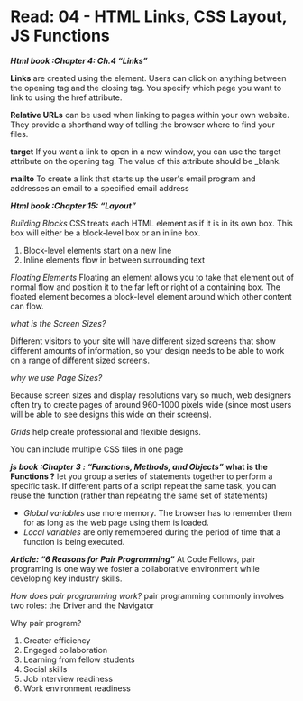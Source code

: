 # Read: 04 - HTML Links, CSS Layout, JS Functions

 _**Html book :Chapter 4: Ch.4 “Links”**_

 **Links** are created using the element. Users can click on anything between the opening tag and the closing tag. You specify which page you want to link to using the href attribute.

 **Relative URLs** can be used when linking to pages within your own website. They provide a shorthand way of telling the browser where to find your files.

 **target** If you want a link to open in a new window, you can use the target attribute on the opening tag. The value of this attribute should be _blank.

 **mailto**  To create a link that starts up the user's email program and addresses an email to a specified email address


 _**Html book :Chapter 15: “Layout”**_

 _Building Blocks_ CSS treats each HTML element as if it is in its own box. This box will either be a block-level box or an inline box.

 1. Block-level elements start on a new line
 2. Inline elements flow in between surrounding text

 _Floating Elements_ Floating an element allows you to take that element out of normal flow and position it to the far left or right of a containing box. The floated element becomes a block-level element around which other content can flow.

 _what is the Screen Sizes?_

 Different visitors to your site will have different sized screens that show different amounts of information, so your design needs to be able to work on a range of different sized screens.

 _why we use Page Sizes?_
 
 Because screen sizes and display resolutions vary so much, web designers often try to create pages of around 960-1000 pixels wide (since most users will be able to see designs this wide on their screens).

 _Grids_ help create professional and flexible designs. 
 
 You can include multiple CSS files in one page

 _**js book :Chapter 3 : “Functions, Methods, and Objects”**_
 **what is the Functions  ?**
 let you group a series of statements together to perform a specific task. If different parts of a script repeat the same task, you can reuse the function (rather than repeating the same set of statements)

  - _Global variables_ use more memory. The browser has to remember them for as long as the web page using them is loaded.
  - _Local variables_ are only remembered during the period of time that a function is being executed.


_**Article: “6 Reasons for Pair Programming”**_
 At Code Fellows, pair programing is one way we foster a collaborative environment while developing key industry skills.

 *How does pair programming work?*
 pair programming commonly involves two roles: the Driver and the Navigator

 Why pair program?
 1. Greater efficiency
 2. Engaged collaboration
 3. Learning from fellow students
 4. Social skills
 5. Job interview readiness
 6. Work environment readiness
